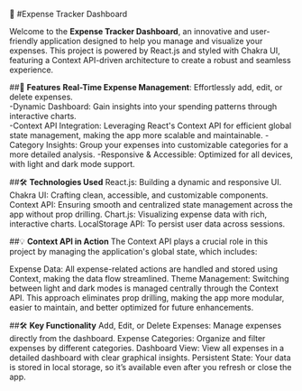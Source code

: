 💸  #Expense Tracker Dashboard

Welcome to the **Expense Tracker Dashboard**, an innovative and user-friendly application designed to help you manage and visualize your expenses.
This project is powered by React.js and styled with Chakra UI, featuring a Context API-driven architecture to create a robust and seamless experience.

##🚀 **Features**
**Real-Time Expense Management**: Effortlessly add, edit, or delete expenses.  
-Dynamic Dashboard: Gain insights into your spending patterns through interactive charts.     
-Context API Integration: Leveraging React's Context API for efficient global state management, making the app more scalable and maintainable.
-Category Insights: Group your expenses into customizable categories for a more detailed analysis.
-Responsive & Accessible: Optimized for all devices, with light and dark mode support.

##🛠️ **Technologies Used**
React.js: Building a dynamic and responsive UI.
Chakra UI: Crafting clean, accessible, and customizable components.
Context API: Ensuring smooth and centralized state management across the app without prop drilling.
Chart.js: Visualizing expense data with rich, interactive charts.
LocalStorage API: To persist user data across sessions.

##💡 **Context API in Action**
The Context API plays a crucial role in this project by managing the application's global state, which includes:

Expense Data: All expense-related actions are handled and stored using Context, making the data flow streamlined.
Theme Management: Switching between light and dark modes is managed centrally through the Context API.
This approach eliminates prop drilling, making the app more modular, easier to maintain, and better optimized for future enhancements.

##🛠️ **Key Functionality**
Add, Edit, or Delete Expenses: Manage expenses directly from the dashboard.
Expense Categories: Organize and filter expenses by different categories.
Dashboard View: View all expenses in a detailed dashboard with clear graphical insights.
Persistent State: Your data is stored in local storage, so it’s available even after you refresh or close the app.



